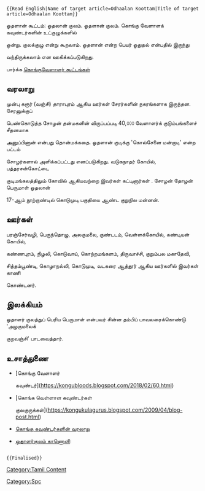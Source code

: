 ```{=mediawiki}
{{Read English|Name of target article=Odhaalan Koottam|Title of target article=Odhaalan Koottam}}
```
ஓதளான் கூட்டம்: ஓதலான் குலம். ஓதளான் குலம். கொங்கு வேளாளக் கவுண்டர்களின் உட்குழுக்களில்
ஒன்று. குலக்குழு என்று கூறலாம். ஓதளான் என்ற பெயர் ஓதுதல் என்பதில் இருந்து
வந்திருக்கலாம் என ஊகிக்கப்படுகிறது.

பார்க்க [கொங்குவேளாளர் கூட்டங்கள்](கொங்குவேளாளர்_கூட்டங்கள் "wikilink")

## வரலாறு

முன்பு கரூர் (வஞ்சி) தாராபுரம் ஆகிய ஊர்கள் சேரர்களின் நகரங்களாக இருந்தன. சேரனுக்குப்
பெண்கொடுத்த சோழன் தன்மகளின் விருப்பப்படி 40,௦௦௦ வேளாளர்க் குடும்பங்களைச் சீதனமாக
அனுப்பினான் என்பது தொன்மக்கதை. ஓதளான் குடிக்கு \'கொல்சேனை மன்றாடி' என்ற பட்டம்
சோழர்களால் அளிக்கப்பட்டது எனப்படுகிறது. வடுகநாதர் கோயில், பத்தரசன்கோட்டை
குடிமங்கலத்திலும் கோவில் ஆகியவற்றை இவர்கள் கட்டினார்கள் . சோழன் தோழன் பெருமாள் ஓதலான்
17-ஆம் நூற்றாண்டில் கொடுமுடி பகுதியை ஆண்ட குறுநில மன்னன்.

## ஊர்கள்

பரஞ்சேர்வழி, பெருந்தொழு, அலகுமலை, குண்டடம், வெள்ளக்கோயில், கண்டியன் கோயில்,
கண்ணபுரம், நிழலி, கொடுவாய், கொற்றமங்களம், திருவாச்சி, குறும்பல மகாதேவி,
சித்தம்பூண்டி, கொழாநல்லி, கொடுமுடி, வடகரை ஆத்தூர் ஆகிய ஊர்களில் இவர்கள் காணி
கொண்டனர்.

## இலக்கியம்

ஓதாளர் குலத்துப் பெரிய பெருமாள் என்பவர் சின்ன தம்பிப் பாவலரைக்கொண்டு \'அழகுமலைக்
குறவஞ்சி\' பாடவைத்தார்.

## உசாத்துணை

-   [கொங்கு வேளாளர்
    கவுண்டர்](https://kongubloods.blogspot.com/2018/02/60.html)
-   [கொங்க வெள்ளாள கவுண்டர்கள்
    குலகுருக்கள்](https://kongukulagurus.blogspot.com/2009/04/blog-post.html)
-   [கொங்கு கவுண்டர்களின் வரலாறு](https://kongudesarajakkal.blogspot.com/)
-   [ஓதாளர்குலம் காணொளி](https://youtu.be/RT3lT4avhnU)

```{=mediawiki}
{{Finalised}}
```
[Category:Tamil Content](Category:Tamil_Content "wikilink")
[Category:Spc](Category:Spc "wikilink")
